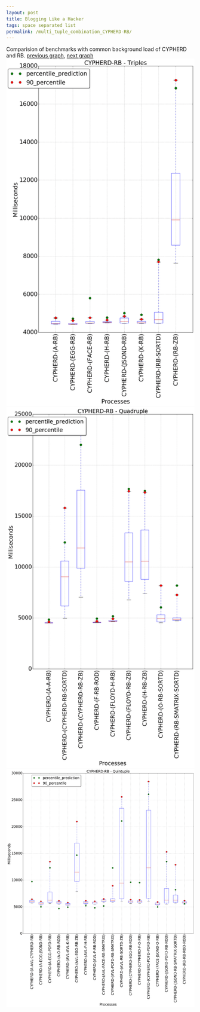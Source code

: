 ```yaml
---
layout: post
title: Blogging Like a Hacker
tags: space separated list
permalink: /multi_tuple_combination_CYPHERD-RB/
---
```


Comparision of benchmarks with common background load of CYPHERD and RB.
[previous graph](./multi_tuple_combination_CYPHERD-PDFD/), [next graph](./multi_tuple_combination_CYPHERD-ROD/)
<img src="./images/triple/CYPHERD/CYPHERD-RB_box.png" alt="graph figure"><img src="./images/quadruple/CYPHERD/CYPHERD-RB_box.png" alt="graph figure"><img src="./images/quintuple/CYPHERD/CYPHERD-RB_box.png" alt="graph figure">